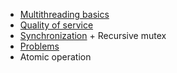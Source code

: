- [Multithreading basics](Multithreading%20basics.md)
- [Quality of service](Quality%20of%20service.md)
- [Synchronization](Synchronization.md) + Recursive mutex
- [Problems](Problems.md)
- Atomic operation